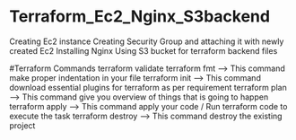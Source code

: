 # Terraform_Ec2_Nginx_S3backend
Creating Ec2 instance 
Creating Security Group and attaching it with newly created Ec2
Installing Nginx 
Using S3 bucket for terraform backend files

#Terraform Commands
terraform validate
terraform fmt  --> This command make proper indentation in your file
terraform init --> This command download essential plugins for terraform as per requirement
terraform plan --> This command give you overview of things that is going to happen 
terraform apply --> This command apply your code / Run terraform code to execute the task
terraform destroy --> This command destroy the existing project


